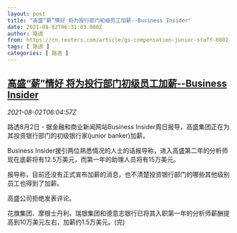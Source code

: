 ```yaml
---
layout: post
title: "高盛“薪”情好 将为投行部门初级员工加薪--Business Insider"
date: 2021-08-02T06:31:03.000Z
author: 路透
from: https://cn.reuters.com/article/gs-compensation-junior-staff-0802-idCNKBS2F30HD
tags: [ 路透 ]
categories: [ 路透 ]
---
```

<!--1627885863000-->
[高盛“薪”情好 将为投行部门初级员工加薪--Business Insider](https://cn.reuters.com/article/gs-compensation-junior-staff-0802-idCNKBS2F30HD)
------

<div>
<div><i>2021-08-02T06:04:57Z</i></div><p> 路透8月2日 - 据金融和商业新闻网站Business Insider周日报导，高盛集团正在为其投资银行部门的初级银行家(junior banker)加薪。</p><p>Business Insider援引两位熟悉情况的人士的话报导称，进入高盛第二年的分析师现在底薪将有12.5万美元，而第一年的助理人员将有15万美元。</p><p>报导称，目前还没有正式宣布加薪的消息，也不清楚投资银行部门的哪些其他级别员工也得到了加薪。</p><p>高盛公司拒绝发表评论。</p><p>花旗集团、摩根士丹利、瑞银集团和德意志银行已将其入职第一年的分析师薪酬提高到10万美元左右，加薪约1.5万美元。(完)</p>
</div>
